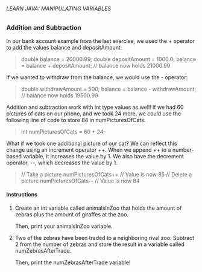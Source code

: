 ###### LEARN JAVA: MANIPULATING VARIABLES

### Addition and Subtraction

In our bank account example from the last exercise, we used the + operator to add the values balance and depositAmount:

> double balance = 20000.99;
double depositAmount = 1000.0;
balance = balance + depositAmount;
// balance now holds 21000.99

If we wanted to withdraw from the balance, we would use the - operator:

>double withdrawAmount = 500;
balance = balance - withdrawAmount;
// balance now holds 19500.99

Addition and subtraction work with int type values as well! If we had 60 pictures of cats on our phone, and we took 24 more, we could use the following line of code to store 84 in numPicturesOfCats.

> int numPicturesOfCats = 60 + 24;

What if we took one additional picture of our cat? We can reflect this change using an increment operator ++. When we append ++ to a number-based variable, it increases the value by 1. We also have the decrement operator, --, which decreases the value by 1.

>// Take a picture
numPicturesOfCats++ // Value is now 85
// Delete a picture
numPicturesOfCats-- // Value is now 84

#### Instructions

1. Create an int variable called animalsInZoo that holds the amount of zebras plus the amount of giraffes at the zoo.

    Then, print your animalsInZoo variable.

2. Two of the zebras have been traded to a neighboring rival zoo. Subtract 2 from the number of zebras and store the result in a variable called numZebrasAfterTrade.

    Then, print the numZebrasAfterTrade variable!